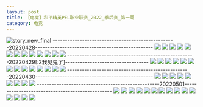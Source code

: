 ```yaml
---
layout: post
title: 【电竞】和平精英PEL职业联赛_2022_季后赛_第一周
category: 电竞
---
```

![story_new_final](http://rzda7rj3c.hd-bkt.clouddn.com/img/story_new_final_0322.png)
--------------------------------------------------20220428------------------------------------------------
![](http://rzdb2xp2h.hd-bkt.clouddn.com/img/pel-220428-1.png)
![](http://rzdb2xp2h.hd-bkt.clouddn.com/img/pel-220428-2.png)
![](http://rzdb2xp2h.hd-bkt.clouddn.com/img/pel-220428-3.png)
![](http://rzdb2xp2h.hd-bkt.clouddn.com/img/pel-220428-4.png)
![](http://rzdb2xp2h.hd-bkt.clouddn.com/img/pel-220428-5.png)
![](http://rzdb2xp2h.hd-bkt.clouddn.com/img/pel-220428-6.png)
![](http://rzdb2xp2h.hd-bkt.clouddn.com/img/pel-220428-7.png)
![](http://rzdb2xp2h.hd-bkt.clouddn.com/img/pel-220428-8.png)
![](http://rzdb2xp2h.hd-bkt.clouddn.com/img/pel-220428-9.png)
![](http://rzdb2xp2h.hd-bkt.clouddn.com/img/pel-220428-10.png)
![](http://rzdb2xp2h.hd-bkt.clouddn.com/img/pel-220428-11.png)
![](http://rzdb2xp2h.hd-bkt.clouddn.com/img/pel-220428-12.png)
![](http://rzdb2xp2h.hd-bkt.clouddn.com/img/pel-220428-13.png)
----------------------------------------------------20220429[:2我见鬼了]----------------------------------
![](http://rzdb2xp2h.hd-bkt.clouddn.com/img/pel-220429-14.jpg)
![](http://rzdb2xp2h.hd-bkt.clouddn.com/img/pel-220429-1.png)
![](http://rzdb2xp2h.hd-bkt.clouddn.com/img/pel-220429-2.png)
![](http://rzdb2xp2h.hd-bkt.clouddn.com/img/pel-220429-3.png)
![](http://rzdb2xp2h.hd-bkt.clouddn.com/img/pel-220429-4.png)
![](http://rzdb2xp2h.hd-bkt.clouddn.com/img/pel-220429-5.png)
![](http://rzdb2xp2h.hd-bkt.clouddn.com/img/pel-220429-6.png)
![](http://rzdb2xp2h.hd-bkt.clouddn.com/img/pel-220429-7.png)
![](http://rzdb2xp2h.hd-bkt.clouddn.com/img/pel-220429-8.png)
![](http://rzdb2xp2h.hd-bkt.clouddn.com/img/pel-220429-9.png)
![](http://rzdb2xp2h.hd-bkt.clouddn.com/img/pel-220429-10.png)
![](http://rzdb2xp2h.hd-bkt.clouddn.com/img/pel-220429-11.png)
![](http://rzdb2xp2h.hd-bkt.clouddn.com/img/pel-220429-12.png)
![](http://rzdb2xp2h.hd-bkt.clouddn.com/img/pel-220429-13.png)
--------------------------------------------------20220430------------------------------------------------
![](http://rzdb2xp2h.hd-bkt.clouddn.com/img/pel-220430-1.png)
![](http://rzdb2xp2h.hd-bkt.clouddn.com/img/pel-220430-2.png)
![](http://rzdb2xp2h.hd-bkt.clouddn.com/img/pel-220430-3.png)
![](http://rzdb2xp2h.hd-bkt.clouddn.com/img/pel-220430-4.png)
![](http://rzdb2xp2h.hd-bkt.clouddn.com/img/pel-220430-5.png)
![](http://rzdb2xp2h.hd-bkt.clouddn.com/img/pel-220430-6.png)
![](http://rzdb2xp2h.hd-bkt.clouddn.com/img/pel-220430-7.png)
![](http://rzdb2xp2h.hd-bkt.clouddn.com/img/pel-220430-8.png)
![](http://rzdb2xp2h.hd-bkt.clouddn.com/img/pel-220430-9.png)
--------------------------------------------------20220501------------------------------------------------
![](http://rzdb2xp2h.hd-bkt.clouddn.com/img/pel-220501-1.jpg)
![](http://rzdb2xp2h.hd-bkt.clouddn.com/img/pel-220501-2.jpg)
![](http://rzdb2xp2h.hd-bkt.clouddn.com/img/pel-220501-3.jpg)
![](http://rzdb2xp2h.hd-bkt.clouddn.com/img/pel-220501-4.jpg)
![](http://rzdb2xp2h.hd-bkt.clouddn.com/img/pel-220501-5.jpg)
![](http://rzdb2xp2h.hd-bkt.clouddn.com/img/pel-220501-6.jpg)
![](http://rzdb2xp2h.hd-bkt.clouddn.com/img/pel-220501-7.jpg)
![](http://rzdb2xp2h.hd-bkt.clouddn.com/img/pel-220501-8.jpg)
![](http://rzdb2xp2h.hd-bkt.clouddn.com/img/pel-220501-9.jpg)
![](http://rzdb2xp2h.hd-bkt.clouddn.com/img/pel-220501-10.jpg)
![](http://rzdb2xp2h.hd-bkt.clouddn.com/img/pel-220501-11.jpg)
![](http://rzdb2xp2h.hd-bkt.clouddn.com/img/pel-220501-12.jpg)
![](http://rzdb2xp2h.hd-bkt.clouddn.com/img/pel-220501-13.jpg)
![](http://rzdb2xp2h.hd-bkt.clouddn.com/img/pel-220501-14.jpg)
![](http://rzdb2xp2h.hd-bkt.clouddn.com/img/pel-220501-15.jpg)
  




